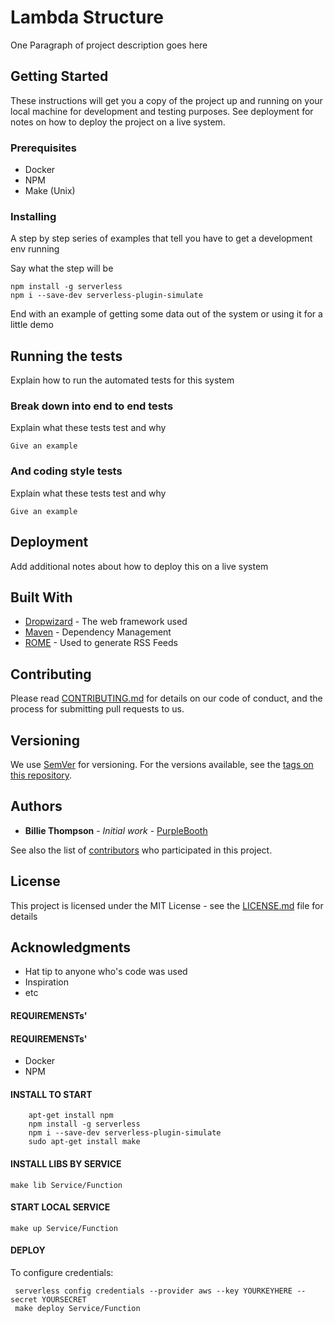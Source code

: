 # Lambda Structure

One Paragraph of project description goes here

## Getting Started

These instructions will get you a copy of the project up and running on your local machine for development and testing purposes. See deployment for notes on how to deploy the project on a live system.

### Prerequisites

   - Docker 
   - NPM
   - Make (Unix)

### Installing

A step by step series of examples that tell you have to get a development env running

Say what the step will be

    npm install -g serverless
    npm i --save-dev serverless-plugin-simulate

End with an example of getting some data out of the system or using it for a little demo

## Running the tests

Explain how to run the automated tests for this system

### Break down into end to end tests

Explain what these tests test and why

```
Give an example
```

### And coding style tests

Explain what these tests test and why

```
Give an example
```

## Deployment

Add additional notes about how to deploy this on a live system

## Built With

* [Dropwizard](http://www.dropwizard.io/1.0.2/docs/) - The web framework used
* [Maven](https://maven.apache.org/) - Dependency Management
* [ROME](https://rometools.github.io/rome/) - Used to generate RSS Feeds

## Contributing

Please read [CONTRIBUTING.md](https://gist.github.com/PurpleBooth/b24679402957c63ec426) for details on our code of conduct, and the process for submitting pull requests to us.

## Versioning

We use [SemVer](http://semver.org/) for versioning. For the versions available, see the [tags on this repository](https://github.com/your/project/tags). 

## Authors

* **Billie Thompson** - *Initial work* - [PurpleBooth](https://github.com/PurpleBooth)

See also the list of [contributors](https://github.com/your/project/contributors) who participated in this project.

## License

This project is licensed under the MIT License - see the [LICENSE.md](LICENSE.md) file for details

## Acknowledgments

* Hat tip to anyone who's code was used
* Inspiration
* etc










#### REQUIREMENSTs'

#### REQUIREMENSTs'

   - Docker 
   - NPM
    
#### INSTALL TO START
   
        apt-get install npm
        npm install -g serverless
        npm i --save-dev serverless-plugin-simulate
        sudo apt-get install make
   
#### INSTALL LIBS BY SERVICE
    
    make lib Service/Function

#### START LOCAL SERVICE 

    make up Service/Function
      
#### DEPLOY

To configure credentials: 
    
     serverless config credentials --provider aws --key YOURKEYHERE --secret YOURSECRET
     make deploy Service/Function